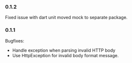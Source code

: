 ### 0.1.2 ###
Fixed issue with dart unit moved mock to separate package. 

### 0.1.1 ###
Bugfixes:
  - Handle exception when parsing invalid HTTP body
  - Use HttpException for invalid body format message.